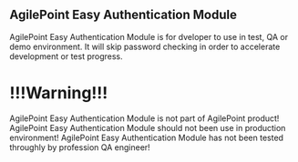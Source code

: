 ﻿## AgilePoint Easy Authentication Module

AgilePoint Easy Authentication Module is for dveloper to use in test, QA or demo environment.
It will skip password checking in order to accelerate development or test progress.

# !!!Warning!!!

AgilePoint Easy Authentication Module is not part of AgilePoint product!
AgilePoint Easy Authentication Module should not been use in production environment!
AgilePoint Easy Authentication Module has not been tested throughly by profession QA engineer!